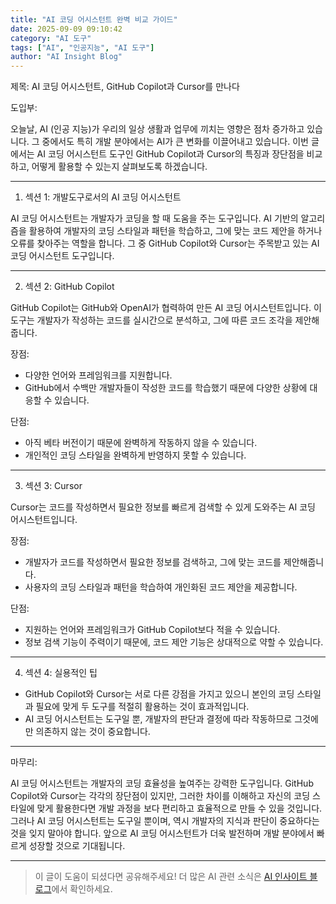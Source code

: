 ```yaml
---
title: "AI 코딩 어시스턴트 완벽 비교 가이드"
date: 2025-09-09 09:10:42
category: "AI 도구"
tags: ["AI", "인공지능", "AI 도구"]
author: "AI Insight Blog"
---
```


제목: AI 코딩 어시스턴트, GitHub Copilot과 Cursor를 만나다

도입부:

오늘날, AI (인공 지능)가 우리의 일상 생활과 업무에 끼치는 영향은 점차 증가하고 있습니다. 그 중에서도 특히 개발 분야에서는 AI가 큰 변화를 이끌어내고 있습니다. 이번 글에서는 AI 코딩 어시스턴트 도구인 GitHub Copilot과 Cursor의 특징과 장단점을 비교하고, 어떻게 활용할 수 있는지 살펴보도록 하겠습니다. 

---

1. 섹션 1: 개발도구로서의 AI 코딩 어시스턴트

AI 코딩 어시스턴트는 개발자가 코딩을 할 때 도움을 주는 도구입니다. AI 기반의 알고리즘을 활용하여 개발자의 코딩 스타일과 패턴을 학습하고, 그에 맞는 코드 제안을 하거나 오류를 찾아주는 역할을 합니다. 그 중 GitHub Copilot와 Cursor는 주목받고 있는 AI 코딩 어시스턴트 도구입니다.

---

2. 섹션 2: GitHub Copilot

GitHub Copilot는 GitHub와 OpenAI가 협력하여 만든 AI 코딩 어시스턴트입니다. 이 도구는 개발자가 작성하는 코드를 실시간으로 분석하고, 그에 따른 코드 조각을 제안해줍니다. 

장점:
- 다양한 언어와 프레임워크를 지원합니다.
- GitHub에서 수백만 개발자들이 작성한 코드를 학습했기 때문에 다양한 상황에 대응할 수 있습니다.

단점:
- 아직 베타 버전이기 때문에 완벽하게 작동하지 않을 수 있습니다.
- 개인적인 코딩 스타일을 완벽하게 반영하지 못할 수 있습니다.

---

3. 섹션 3: Cursor

Cursor는 코드를 작성하면서 필요한 정보를 빠르게 검색할 수 있게 도와주는 AI 코딩 어시스턴트입니다. 

장점:
- 개발자가 코드를 작성하면서 필요한 정보를 검색하고, 그에 맞는 코드를 제안해줍니다.
- 사용자의 코딩 스타일과 패턴을 학습하여 개인화된 코드 제안을 제공합니다.

단점:
- 지원하는 언어와 프레임워크가 GitHub Copilot보다 적을 수 있습니다.
- 정보 검색 기능이 주력이기 때문에, 코드 제안 기능은 상대적으로 약할 수 있습니다.

---

4. 섹션 4: 실용적인 팁

- GitHub Copilot와 Cursor는 서로 다른 강점을 가지고 있으니 본인의 코딩 스타일과 필요에 맞게 두 도구를 적절히 활용하는 것이 효과적입니다.
- AI 코딩 어시스턴트는 도구일 뿐, 개발자의 판단과 결정에 따라 작동하므로 그것에만 의존하지 않는 것이 중요합니다.

---

마무리:

AI 코딩 어시스턴트는 개발자의 코딩 효율성을 높여주는 강력한 도구입니다. GitHub Copilot와 Cursor는 각각의 장단점이 있지만, 그러한 차이를 이해하고 자신의 코딩 스타일에 맞게 활용한다면 개발 과정을 보다 편리하고 효율적으로 만들 수 있을 것입니다. 그러나 AI 코딩 어시스턴트는 도구일 뿐이며, 역시 개발자의 지식과 판단이 중요하다는 것을 잊지 말아야 합니다. 앞으로 AI 코딩 어시스턴트가 더욱 발전하며 개발 분야에서 빠르게 성장할 것으로 기대됩니다.

---

> 이 글이 도움이 되셨다면 공유해주세요! 
> 더 많은 AI 관련 소식은 [AI 인사이트 블로그](https://tonyhwang1004.github.io/ai-insight-blog)에서 확인하세요.
